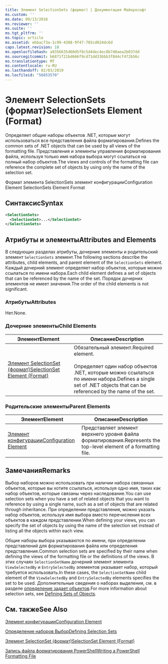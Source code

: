 ```yaml
---
title: Элемент SelectionSets (формат) | Документация Майкрософт
ms.custom: ''
ms.date: 09/13/2016
ms.reviewer: ''
ms.suite: ''
ms.tgt_pltfrm: ''
ms.topic: article
ms.assetid: ebbac73a-1c99-4388-9f47-703cd024dc6d
caps.latest.revision: 18
ms.openlocfilehash: a9356635d60d5f8c5d4dec4ec8b7d0aea2b037dd
ms.sourcegitcommit: b6871f21bd666f9cd71dd336bb3f844cf472b56c
ms.translationtype: MT
ms.contentlocale: ru-RU
ms.lasthandoff: 02/03/2019
ms.locfileid: "56853570"
---
```

# <a name="selectionsets-element-format"></a><span data-ttu-id="82a5d-102">Элемент SelectionSets (формат)</span><span class="sxs-lookup"><span data-stu-id="82a5d-102">SelectionSets Element (Format)</span></span>

<span data-ttu-id="82a5d-103">Определяет общие наборы объектов .NET, которые могут использоваться все представления файла форматирования.</span><span class="sxs-lookup"><span data-stu-id="82a5d-103">Defines the common sets of .NET objects that can be used by all views of the formatting file.</span></span> <span data-ttu-id="82a5d-104">Представления и элементы управления форматирования файла, используя только имя набора выбора могут ссылаться на полный набор объектов.</span><span class="sxs-lookup"><span data-stu-id="82a5d-104">The views and controls of the formatting file can reference the complete set of objects by using only the name of the selection set.</span></span>

<span data-ttu-id="82a5d-105">Формат элемента SelectionSets элемент конфигурации</span><span class="sxs-lookup"><span data-stu-id="82a5d-105">Configuration Element SelectionSets Element Format</span></span>

## <a name="syntax"></a><span data-ttu-id="82a5d-106">Синтаксис</span><span class="sxs-lookup"><span data-stu-id="82a5d-106">Syntax</span></span>

```xml
<SelectionSets>
  <SelectionSet>...</SelectionSet>
</SelectionSets>
```

## <a name="attributes-and-elements"></a><span data-ttu-id="82a5d-107">Атрибуты и элементы</span><span class="sxs-lookup"><span data-stu-id="82a5d-107">Attributes and Elements</span></span>

<span data-ttu-id="82a5d-108">В следующих разделах атрибуты, дочерние элементы и родительский элемент `SelectionSets` элемент.</span><span class="sxs-lookup"><span data-stu-id="82a5d-108">The following sections describe the attributes, child elements, and parent element of the `SelectionSets` element.</span></span> <span data-ttu-id="82a5d-109">Каждый дочерний элемент определяет набор объектов, которые можно ссылаться по имени набора.</span><span class="sxs-lookup"><span data-stu-id="82a5d-109">Each child element defines a set of objects that can be referenced by the name of the set.</span></span> <span data-ttu-id="82a5d-110">Порядок дочерних элементов не имеет значения.</span><span class="sxs-lookup"><span data-stu-id="82a5d-110">The order of the child elements is not significant.</span></span>

### <a name="attributes"></a><span data-ttu-id="82a5d-111">Атрибуты</span><span class="sxs-lookup"><span data-stu-id="82a5d-111">Attributes</span></span>

<span data-ttu-id="82a5d-112">Нет.</span><span class="sxs-lookup"><span data-stu-id="82a5d-112">None.</span></span>

### <a name="child-elements"></a><span data-ttu-id="82a5d-113">Дочерние элементы</span><span class="sxs-lookup"><span data-stu-id="82a5d-113">Child Elements</span></span>

|<span data-ttu-id="82a5d-114">Элемент</span><span class="sxs-lookup"><span data-stu-id="82a5d-114">Element</span></span>|<span data-ttu-id="82a5d-115">Описание</span><span class="sxs-lookup"><span data-stu-id="82a5d-115">Description</span></span>|
|-------------|-----------------|
|[<span data-ttu-id="82a5d-116">Элемент SelectionSet (формат)</span><span class="sxs-lookup"><span data-stu-id="82a5d-116">SelectionSet Element (Format)</span></span>](./selectionset-element-format.md)|<span data-ttu-id="82a5d-117">Обязательный элемент.</span><span class="sxs-lookup"><span data-stu-id="82a5d-117">Required element.</span></span><br /><br /> <span data-ttu-id="82a5d-118">Определяет один набор объектов .NET, которые можно ссылаться по имени набора.</span><span class="sxs-lookup"><span data-stu-id="82a5d-118">Defines a single set of .NET objects that can be referenced by the name of the set.</span></span>|

### <a name="parent-elements"></a><span data-ttu-id="82a5d-119">Родительские элементы</span><span class="sxs-lookup"><span data-stu-id="82a5d-119">Parent Elements</span></span>

|<span data-ttu-id="82a5d-120">Элемент</span><span class="sxs-lookup"><span data-stu-id="82a5d-120">Element</span></span>|<span data-ttu-id="82a5d-121">Описание</span><span class="sxs-lookup"><span data-stu-id="82a5d-121">Description</span></span>|
|-------------|-----------------|
|[<span data-ttu-id="82a5d-122">Элемент конфигурации</span><span class="sxs-lookup"><span data-stu-id="82a5d-122">Configuration Element</span></span>](./configuration-element-format.md)|<span data-ttu-id="82a5d-123">Представляет элемент верхнего уровня файла форматирования.</span><span class="sxs-lookup"><span data-stu-id="82a5d-123">Represents the top-level element of a formatting file.</span></span>|

## <a name="remarks"></a><span data-ttu-id="82a5d-124">Замечания</span><span class="sxs-lookup"><span data-stu-id="82a5d-124">Remarks</span></span>

<span data-ttu-id="82a5d-125">Выбор наборов можно использовать при наличии набора связанных объектов, которые вы хотите ссылаться, используя одно имя, таких как набор объектов, которые связаны через наследование.</span><span class="sxs-lookup"><span data-stu-id="82a5d-125">You can use selection sets when you have a set of related objects that you want to reference by using a single name, such as a set of objects that are related through inheritance.</span></span> <span data-ttu-id="82a5d-126">При определении представления, можно указать набор объектов, используя имя выбора вместо перечисления всех объектов в каждом представлении.</span><span class="sxs-lookup"><span data-stu-id="82a5d-126">When defining your views, you can specify the set of objects by using the name of the selection set instead of listing all the objects within each view.</span></span>

<span data-ttu-id="82a5d-127">Общие наборы выбора указываются по имени, при определении представлений для форматирования файла или определения представления.</span><span class="sxs-lookup"><span data-stu-id="82a5d-127">Common selection sets are specified by their name when defining the views of the formatting file or the definitions of the views.</span></span> <span data-ttu-id="82a5d-128">В этих случаях `SelectionSetName` дочерний элемент элемента `ViewSelectedBy` и `EntrySelectedBy` элементов указывает набор, который требуется использовать.</span><span class="sxs-lookup"><span data-stu-id="82a5d-128">In these cases, the `SelectionSetName` child element of the `ViewSelectedBy` and `EntrySelectedBy` elements specifies the set to be used.</span></span> <span data-ttu-id="82a5d-129">Дополнительные сведения о наборах выделения, см. в разделе [определение задает объектов](./defining-selection-sets.md).</span><span class="sxs-lookup"><span data-stu-id="82a5d-129">For more information about selection sets, see [Defining Sets of Objects](./defining-selection-sets.md).</span></span>

## <a name="see-also"></a><span data-ttu-id="82a5d-130">См. также</span><span class="sxs-lookup"><span data-stu-id="82a5d-130">See Also</span></span>

[<span data-ttu-id="82a5d-131">Элемент конфигурации</span><span class="sxs-lookup"><span data-stu-id="82a5d-131">Configuration Element</span></span>](./configuration-element-format.md)

[<span data-ttu-id="82a5d-132">Определение наборов Выбор</span><span class="sxs-lookup"><span data-stu-id="82a5d-132">Defining Selection Sets</span></span>](./defining-selection-sets.md)

[<span data-ttu-id="82a5d-133">Элемент SelectionSet (формат)</span><span class="sxs-lookup"><span data-stu-id="82a5d-133">SelectionSet Element (Format)</span></span>](./selectionset-element-format.md)

[<span data-ttu-id="82a5d-134">Запись файла форматирования PowerShell</span><span class="sxs-lookup"><span data-stu-id="82a5d-134">Writing a PowerShell Formatting File</span></span>](./writing-a-powershell-formatting-file.md)
